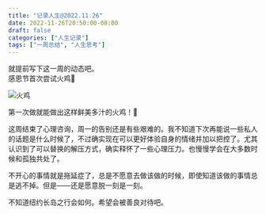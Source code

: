 ```yaml
---
title: "记录人生@2022.11.26"
date: 2022-11-26T20:50:00-08:00
draft: false
categories: ["人生记录"]
tags: ["一周总结", "人生思考"]
---
```

就提前写下这一周的动态吧。  
感恩节首次尝试火鸡🦃

![火鸡](/images/CookedTurkey.jpg)  

第一次做就能做出这样鲜美多汁的火鸡！🥳  

这周结束了心理咨询，周一的告别还是有些艰难的。我不知道下次再能说一些私人的话题是什么时候了，不过确实现在可以更好体验自身的情绪并加以把控了。尤其认识到了可以替换的解压方式，确实释怀了一些心理压力。也慢慢学会在大多数时候和孤独共处了。  

不开心的事情就是拖延症了，总是不愿意去做该做的时候，即使知道该做的事情总是逃不掉。但是——还是愿意脱一刻是一刻。   

不知道纽约长岛之行会如何。希望会被善良对待吧。  